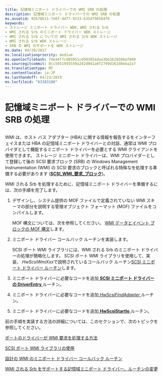 ```yaml
---
title: 記憶域ミニポート ドライバーでの WMI SRB の処理
description: 記憶域ミニポート ドライバーでの WMI SRB の処理
ms.assetid: 92b78611-7e6f-4d77-9133-635df96584f0
keywords:
- ストレージ ミニポート ドライバー WDK、WMI される Srb
- WMI される Srb のミニポート ドライバー WDK ストレージ
- WMI される Srb についての WMI される Srb WDK ストレージ
- WMI される Srb WDK ストレージ
- SRB の WMI のサポートを WDK ストレージ
ms.date: 04/20/2017
ms.localizationpriority: medium
ms.openlocfilehash: fde44f7cd85051cd993054daa3bb3629508af880
ms.sourcegitcommit: 0cc5051945559a242d941a6f2799d161d8eba2a7
ms.translationtype: MT
ms.contentlocale: ja-JP
ms.lasthandoff: 04/23/2019
ms.locfileid: "63383108"
---
```

# <a name="handling-wmi-srbs-in-storage-miniport-drivers"></a>記憶域ミニポート ドライバーでの WMI SRB の処理


## <span id="ddk_handling_wmi_srbs_in_storage_miniport_drivers_kg"></span><span id="DDK_HANDLING_WMI_SRBS_IN_STORAGE_MINIPORT_DRIVERS_KG"></span>


WMI は、ホスト バス アダプター (HBA) に関する情報を報告するをインターフェイスまたは HBA の記憶域ミニポート ドライバーとの対話、通常は WMI プロバイダとして機能するミニポート ドライバーを必要とする WMI クライアントを使用できます。 ストレージ ミニポート ドライバーは、WMI プロバイダーとして登録して後の SCSI 要求ブロック (SRB) の Windows Management Instrumentation (WMI) の SCSI 要求のブロックと呼ばれる特殊なを処理する準備する必要があります ([**SCSI\_WMI\_要求\_ブロック**](https://msdn.microsoft.com/library/windows/hardware/ff565397))。

WMI される Srb を処理するために、記憶域ミニポート ドライバーを準備するには、次の手順を完了します。

1.  デザインし、システム提供の MOF ファイルで定義されていない WMI スキーマの部分を説明する管理オブジェクト フォーマット (MOF) ファイルをコンパイルします。

    MOF 構文については、次を参照してください。 [WMI データとイベント ブロックの MOF 構文](https://msdn.microsoft.com/library/windows/hardware/ff556400)します。

2.  ミニポート ドライバー コールバック ルーチンを実装します。

    SCSI ポート WMI ライブラリには、WMI される Srb のミニポート ドライバーの処理が簡略化します。 SCSI ポート WMI ライブラリを使用して、実装、 *HwScsiWmiXxx*で説明されているコールバック ルーチン[SCSI ミニポート ドライバー ルーチン](https://msdn.microsoft.com/library/windows/hardware/ff565312)します。

3.  ミニポート ドライバーに必要なコードを追加[ **SCSI ミニポート ドライバーの DriverEntry** ](https://msdn.microsoft.com/library/windows/hardware/ff552654)ルーチン。

4.  ミニポート ドライバーに必要なコードを追加[ *HwScsiFindAdapter* ](https://msdn.microsoft.com/library/windows/hardware/ff557300)ルーチン。

5.  ミニポート ドライバーに必要なコードを追加[ **HwScsiStartIo** ](https://msdn.microsoft.com/library/windows/hardware/ff557323)ルーチン。

前の手順を実装する方法の詳細については、このセクションで、次のトピックを参照してください。

[ポートのドライバーが WMI 要求を処理する方法](how-the-port-driver-processes-wmi-requests.md)

[SCSI ポート WMI ライブラリの使用](using-the-scsi-port-wmi-library.md)

[設計の WMI のミニポート ドライバー コールバック ルーチン](designing-wmi-miniport-driver-callback-routines.md)

[WMI される Srb をサポートする記憶域ミニポート ドライバー、ルーチンの変更](modifying-storage-miniport-driver-routines-to-support-wmi-srbs.md)

 

 




